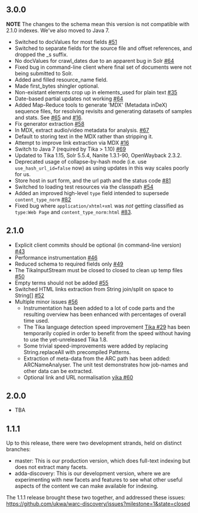 3.0.0
-----

**NOTE** The changes to the schema mean this version is not compatible with 2.1.0 indexes. We've also moved to Java 7.

* Switched to docValues for most fields [#51](https://github.com/ukwa/webarchive-discovery/issues/51)
* Switched to separate fields for the source file and offset references, and dropped the _s suffix.
* No docValues for crawl_dates due to an apparent bug in Solr [#64](https://github.com/ukwa/webarchive-discovery/issues/64)
* Fixed bug in command-line client where final set of documents were not being submitted to Solr.
* Added and filled resource_name field.
* Made first_bytes shingler optional.
* Non-existant elements crop up in elements_used for plain text [#35](https://github.com/ukwa/webarchive-discovery/issues/35)
* Date-based partial updates not working [#64](https://github.com/ukwa/webarchive-discovery/issues/64) 
* Added Map-Reduce tools to generate 'MDX' (Metadata inDeX) sequence files, for resolving revisits and generating datasets of samples and stats. See [#65](https://github.com/ukwa/webarchive-discovery/issues/65) and [#16](https://github.com/ukwa/webarchive-discovery/issues/16).
* Fix generator extraction [#58](https://github.com/ukwa/webarchive-discovery/issues/58)
* In MDX, extract audio/video metadata for analysis. [#67](https://github.com/ukwa/webarchive-discovery/issues/67)
* Default to storing text in the MDX rather than stripping it.
* Attempt to improve link extraction via MDX  [#16](https://github.com/ukwa/webarchive-discovery/issues/16)
* Switch to Java 7 (required by Tika > 1.10) [#69](https://github.com/ukwa/webarchive-discovery/issues/69)
* Updated to Tika 1.15, Solr 5.5.4, Nanite 1.3.1-90, OpenWayback 2.3.2.
* Deprecated usage of collapse-by-hash mode (i.e. use `use_hash_url_id=false` now) as using updates in this way scales poorly for us.
* Store host in surt form, and the url path and the status code [#81](https://github.com/ukwa/webarchive-discovery/issues/81)
* Switched to loading test resources via the classpath [#54](https://github.com/ukwa/webarchive-discovery/issues/54)
* Added an improved high-level `type` field intended to supersede `content_type_norm` [#82](https://github.com/ukwa/webarchive-discovery/issues/82)
* Fixed bug where `application/xhtml+xml` was _not_ getting classified as `type:Web Page` and `content_type_norm:html` [#83](https://github.com/ukwa/webarchive-discovery/issues/83).


2.1.0
-----

* Explicit client commits should be optional (in command-line version) [#43](https://github.com/ukwa/webarchive-discovery/pull/43)
* Performance instrumentation [#46](https://github.com/ukwa/webarchive-discovery/pull/46)
* Reduced schema to required fields only [#49](https://github.com/ukwa/webarchive-discovery/pull/49)
* The TikaInputStream must be closed to closed to clean up temp files [#50](https://github.com/ukwa/webarchive-discovery/pull/50)
* Empty terms should not be added [#55](https://github.com/ukwa/webarchive-discovery/pull/55)
* Switched HTML links extraction from String join/split on space to String[] [#52](https://github.com/ukwa/webarchive-discovery/pull/52)
* Multiple minor issues [#56](https://github.com/ukwa/webarchive-discovery/pull/56)
  * Instrumentation has been added to a lot of code parts and the resulting overview has been enhanced with percentages of overall time used.
  * The Tika language detection speed improvement [Tika #29](https://github.com/apache/tika/pull/29) has been temporarily copied in order to benefit from the speed without having to use the yet-unreleased Tika 1.8.
  * Some trivial speed-improvements were added by replacing String.replaceAll with precompiled Patterns.
  * Extraction of meta-data from the ARC path has been added: ARCNameAnalyser. The unit test demonstrates how job-names and other data can be extracted.
  * Optional link and URL normalisation [yika #60](https://github.com/ukwa/webarchive-discovery/pull/60) 

2.0.0
-----

* TBA

1.1.1
-----
Up to this release, there were two development strands, held on distinct branches:

* master: This is our production version, which does full-text indexing but does not extract many facets.
* adda-discovery: This is our development version, where we are experimenting with new facets and features to see what other useful aspects of the content we can make available for indexing.

The 1.1.1 release brought these two together, and addressed these issues: https://github.com/ukwa/warc-discovery/issues?milestone=1&state=closed


